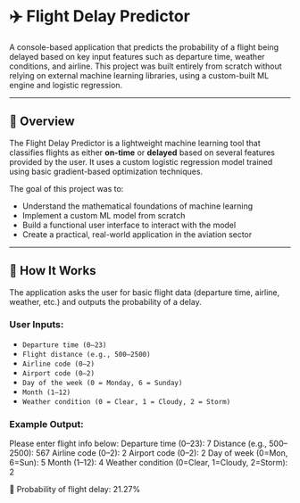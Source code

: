 # ✈️ Flight Delay Predictor

A console-based application that predicts the probability of a flight being delayed based on key input features such as departure time, weather conditions, and airline. This project was built entirely from scratch without relying on external machine learning libraries, using a custom-built ML engine and logistic regression.

---

## 📌 Overview

The Flight Delay Predictor is a lightweight machine learning tool that classifies flights as either **on-time** or **delayed** based on several features provided by the user. It uses a custom logistic regression model trained using basic gradient-based optimization techniques.

The goal of this project was to:
- Understand the mathematical foundations of machine learning
- Implement a custom ML model from scratch
- Build a functional user interface to interact with the model
- Create a practical, real-world application in the aviation sector

---

## 🚀 How It Works

The application asks the user for basic flight data (departure time, airline, weather, etc.) and outputs the probability of a delay.

### User Inputs:
- `Departure time (0–23)`
- `Flight distance (e.g., 500–2500)`
- `Airline code (0–2)`
- `Airport code (0–2)`
- `Day of the week (0 = Monday, 6 = Sunday)`
- `Month (1–12)`
- `Weather condition (0 = Clear, 1 = Cloudy, 2 = Storm)`

### Example Output:
Please enter flight info below:
Departure time (0–23): 7
Distance (e.g., 500–2500): 567
Airline code (0–2): 2
Airport code (0–2): 2
Day of week (0=Mon, 6=Sun): 5
Month (1–12): 4
Weather condition (0=Clear, 1=Cloudy, 2=Storm): 2

🛫 Probability of flight delay: 21.27%